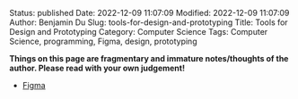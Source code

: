 Status: published
Date: 2022-12-09 11:07:09
Modified: 2022-12-09 11:07:09
Author: Benjamin Du
Slug: tools-for-design-and-prototyping
Title: Tools for Design and Prototyping
Category: Computer Science
Tags: Computer Science, programming, Figma, design, prototyping

**Things on this page are fragmentary and immature notes/thoughts of the author. Please read with your own judgement!**

- [Figma](https://www.figma.com/prototyping/)